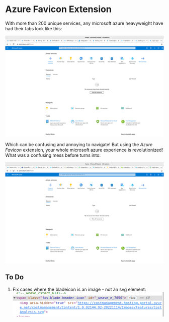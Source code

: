 # Azure Favicon Extension
With more than 200 unique services, any microsoft azure heavyweight have had their tabs look like this:

![Azure tabs before](https://github.com/dragonoverlord3000/Azure-favicon-CE/blob/master/images/before.png?raw=true)

Which can be confusing and annoying to navigate! But using the <i>Azure Favicon</i> extension, your whole microsoft azure experience is revolutionized! What was a confusing mess before turns into:

![Azure tabs after](https://github.com/dragonoverlord3000/Azure-favicon-CE/blob/master/images/after.png?raw=true)


## To Do

1. Fix cases where the bladeicon is an image - not an svg element:
![case1](https://github.com/dragonoverlord3000/Azure-favicon-CE/blob/master/images/case1.png?raw=true)

